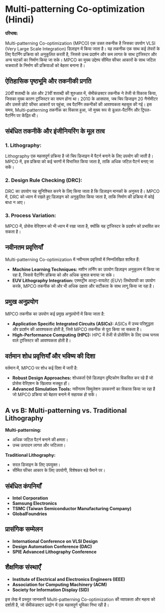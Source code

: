 # Multi-patterning Co-optimization (Hindi)

**परिभाषा:**

Multi-patterning Co-optimization (MPCO) एक उन्नत तकनीक है जिसका उपयोग VLSI (Very Large Scale Integration) डिज़ाइन में किया जाता है। यह तकनीक एक साथ कई लेयरों के लिए पैटर्निंग प्रक्रिया को अनुकूलित करती है, जिससे उच्च प्रदर्शन और कम लागत के साथ ट्रांजिस्टर और अन्य घटकों का निर्माण किया जा सके। MPCO का मुख्य उद्देश्य सीमित फीचर आकारों के साथ जटिल चक्रवातों के निर्माण की प्रक्रियाओं को बेहतर बनाना है।

## ऐतिहासिक पृष्ठभूमि और तकनीकी प्रगति

20वीं शताब्दी के अंत और 21वीं शताब्दी की शुरुआत में, सेमीकंडक्टर तकनीक ने तेजी से विकास किया, जिसका मुख्य कारण ट्रांजिस्टर का सघन होना था। 2010 के आसपास, जब चिप डिजाइन 20 नैनोमीटर और उससे छोटे फीचर आकारों पर पहुंचा, तब पैटर्निंग तकनीकों की आवश्यकता महसूस की गई। इस समय, Multi-patterning तकनीक का विकास हुआ, जो मुख्य रूप से डुअल-पैटर्निंग और ट्रिपल-पैटर्निंग पर केंद्रित थी। 

## संबंधित तकनीकें और इंजीनियरिंग के मूल तत्व

### 1. **Lithography:**
Lithography एक महत्वपूर्ण प्रक्रिया है जो चिप डिजाइन में पैटर्न बनाने के लिए उपयोग की जाती है। MPCO में, इस प्रक्रिया को कई चरणों में विभाजित किया जाता है, ताकि अधिक जटिल पैटर्न बनाए जा सकें।

### 2. **Design Rule Checking (DRC):**
DRC का उपयोग यह सुनिश्चित करने के लिए किया जाता है कि डिज़ाइन मानकों के अनुरूप है। MPCO में, DRC को ध्यान में रखते हुए डिज़ाइन को अनुकूलित किया जाता है, ताकि निर्माण की प्रक्रिया में कोई बाधा न आए।

### 3. **Process Variation:**
MPCO में, प्रोसेस वेरिएशन को भी ध्यान में रखा जाता है, क्योंकि यह ट्रांजिस्टर के प्रदर्शन को प्रभावित कर सकता है। 

## नवीनतम प्रवृत्तियाँ

Multi-patterning Co-optimization में नवीनतम प्रवृत्तियों में निम्नलिखित शामिल हैं:

- **Machine Learning Techniques:** मशीन लर्निंग का उपयोग डिज़ाइन अनुकूलन में किया जा रहा है, जिससे पैटर्निंग प्रक्रिया को और अधिक कुशल बनाया जा सके।
- **EUV Lithography Integration:** एक्सट्रीम अल्ट्रा-वायलेट (EUV) लिथोग्राफी का उपयोग करके, MPCO तकनीक को और भी अधिक दक्षता और सटीकता के साथ लागू किया जा रहा है।

## प्रमुख अनुप्रयोग

MPCO तकनीक का उपयोग कई प्रमुख अनुप्रयोगों में किया जाता है:

- **Application Specific Integrated Circuits (ASICs):** ASICs में उच्च परिशुद्धता और प्रदर्शन की आवश्यकता होती है, जिसे MPCO तकनीक से पूरा किया जा सकता है।
- **High-Performance Computing (HPC):** HPC में तेजी से प्रोसेसिंग के लिए उच्च घनत्व वाले ट्रांजिस्टर की आवश्यकता होती है।

## वर्तमान शोध प्रवृत्तियाँ और भविष्य की दिशा

वर्तमान में, MPCO पर शोध कई दिशा में जारी है:

- **Robust Design Approaches:** शोधकर्ता ऐसे डिज़ाइन दृष्टिकोण विकसित कर रहे हैं जो प्रोसेस वेरिएशन के खिलाफ मजबूत हों।
- **Advanced Simulation Tools:** नवीनतम सिमुलेशन उपकरणों का विकास किया जा रहा है जो MPCO प्रक्रिया को बेहतर बनाने में सहायक हो सकें।

## A vs B: Multi-patterning vs. Traditional Lithography

**Multi-patterning:**
- अधिक जटिल पैटर्न बनाने की क्षमता।
- उच्च उत्पादन लागत और जटिलता।

**Traditional Lithography:**
- सरल डिजाइन के लिए उपयुक्त।
- सीमित फीचर आकार के लिए उपयोगी, विशेषकर बड़े पैमाने पर।

## संबंधित कंपनियाँ

- **Intel Corporation**
- **Samsung Electronics**
- **TSMC (Taiwan Semiconductor Manufacturing Company)**
- **GlobalFoundries**

## प्रासंगिक सम्मेलन

- **International Conference on VLSI Design**
- **Design Automation Conference (DAC)**
- **SPIE Advanced Lithography Conference**

## शैक्षणिक संस्थाएँ

- **Institute of Electrical and Electronics Engineers (IEEE)**
- **Association for Computing Machinery (ACM)**
- **Society for Information Display (SID)**

इस लेख में प्रस्तुत जानकारी Multi-patterning Co-optimization की व्यापकता और महत्व को दर्शाती है, जो सेमीकंडक्टर उद्योग में एक महत्वपूर्ण भूमिका निभा रही है।